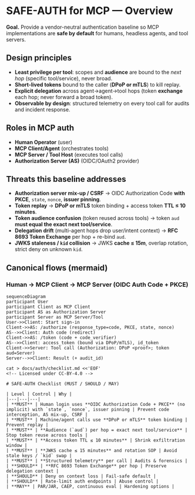 <!-- Licensed under CC-BY-4.0 -->

# SAFE-AUTH for MCP — Overview

**Goal.** Provide a vendor-neutral authentication baseline so MCP implementations are **safe by default** for humans, headless agents, and tool servers.

## Design principles
- **Least privilege per tool**: scopes and **audience** are bound to the *next hop* (specific tool/service), never broad.
- **Short-lived tokens** bound to the caller (**DPoP or mTLS**) to kill replay.
- **Explicit delegation** across agent→agent→tool hops (token **exchange** each hop; never forward a broad token).
- **Observable by design**: structured telemetry on every tool call for audits and incident response.

## Roles in MCP auth
- **Human Operator** (user)
- **MCP Client/Agent** (orchestrates tools)
- **MCP Server / Tool Host** (executes tool calls)
- **Authorization Server (AS)** (OIDC/OAuth2 provider)

## Threats this baseline addresses
- **Authorization server mix-up / CSRF** → OIDC Authorization Code **with PKCE**, `state`, `nonce`, **issuer pinning**.
- **Token replay** → **DPoP or mTLS** token binding + access token **TTL ≤ 10 minutes**.
- **Token audience confusion** (token reused across tools) → token `aud` **must equal the exact next tool/service**.
- **Delegation drift** (multi-agent hops drop user/intent context) → **RFC 8693 Token Exchange** per hop + re-bind `aud`.
- **JWKS staleness / `kid` collision** → JWKS **cache ≤ 15m**, overlap rotation, strict deny on unknown `kid`.

## Canonical flows (mermaid)
### Human → MCP Client → MCP Server (OIDC Auth Code + PKCE)
```mermaid
sequenceDiagram
participant User
participant Client as MCP Client
participant AS as Authorization Server
participant Server as MCP Server/Tool
User->>Client: Start sign-in
Client->>AS: /authorize (response_type=code, PKCE, state, nonce)
AS-->>Client: Auth code (redirect)
Client->>AS: /token (code + code_verifier)
AS-->>Client: access_token (bound via DPoP/mTLS), id_token
Client->>Server: Tool call (Authorization: DPoP <proof>; token aud=Server)
Server-->>Client: Result (+ audit_id)

cat > docs/auth/checklist.md <<'EOF'
<!-- Licensed under CC-BY-4.0 -->

# SAFE-AUTH Checklist (MUST / SHOULD / MAY)

| Level | Control | Why |
|---|---|---|
| **MUST** | Human login uses **OIDC Authorization Code + PKCE** (no implicit) with `state`, `nonce`, issuer pinning | Prevent code interception, AS mix-up, CSRF |
| **MUST** | Machine/agent calls use **DPoP or mTLS** token binding | Prevent replay |
| **MUST** | **Audience (`aud`) per hop = exact next tool/service** | Stop token reuse across tools |
| **MUST** | **Access token TTL ≤ 10 minutes** | Shrink exfiltration window |
| **MUST** | **JWKS cache ≤ 15 minutes** and rotation SOP | Avoid stale keys / `kid` swap |
| **MUST** | **Structured telemetry** per call | Audits & forensics |
| **SHOULD** | **RFC 8693 Token Exchange** per hop | Preserve delegation context |
| **SHOULD** | Deny on context loss | Fail-safe default |
| **SHOULD** | Rate-limit auth endpoints | Abuse control |
| **MAY** | PAR/JAR, CAEP, continuous eval | Hardening options |
